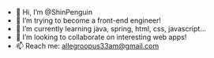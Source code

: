 - 👋 Hi, I’m @ShinPenguin
- 👀 I’m trying to become a front-end engineer!
- 🌱 I’m currently learning java, spring, html, css, javascript...
- 💞️ I’m looking to collaborate on interesting web apps!
- 📫 Reach me: allegroopus33am@gmail.com

<!---
ShinPenguin/ShinPenguin is a ✨ special ✨ repository because its `README.md` (this file) appears on your GitHub profile.
You can click the Preview link to take a look at your changes.
--->
